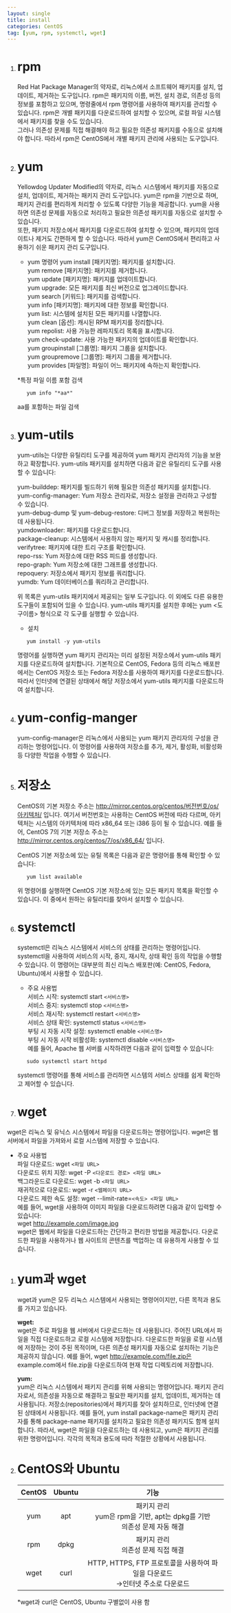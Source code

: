 ```yaml
---
layout: single
title: install
categories: CentOS
tag: [yum, rpm, systemctl, wget]
---
```


1. # rpm
   Red Hat Package Manager의 약자로, 리눅스에서 소프트웨어 패키지를 설치, 업데이트, 제거하는 도구입니다. rpm은 패키지의 이름, 버전, 설치 경로, 의존성 등의 정보를 포함하고 있으며, 명령줄에서 rpm 명령어를 사용하여 패키지를 관리할 수 있습니다. rpm은 개별 패키지를 다운로드하여 설치할 수 있으며, 로컬 파일 시스템에서 패키지를 찾을 수도 있습니다.   
   그러나 의존성 문제를 직접 해결해야 하고 필요한 의존성 패키지를 수동으로 설치해야 합니다. 따라서 rpm은 CentOS에서 개별 패키지 관리에 사용되는 도구입니다.   

1. # yum
   Yellowdog Updater Modified의 약자로, 리눅스 시스템에서 패키지를 자동으로 설치, 업데이트, 제거하는 패키지 관리 도구입니다. yum은 rpm을 기반으로 하며, 패키지 관리를 편리하게 처리할 수 있도록 다양한 기능을 제공합니다. yum을 사용하면 의존성 문제를 자동으로 처리하고 필요한 의존성 패키지를 자동으로 설치할 수 있습니다.   
   또한, 패키지 저장소에서 패키지를 다운로드하여 설치할 수 있으며, 패키지의 업데이트나 제거도 간편하게 할 수 있습니다. 따라서 yum은 CentOS에서 편리하고 사용하기 쉬운 패키지 관리 도구입니다.   

   - yum 명령어
   yum install [패키지명]: 패키지를 설치합니다.   
   yum remove [패키지명]: 패키지를 제거합니다.   
   yum update [패키지명]: 패키지를 업데이트합니다.   
   yum upgrade: 모든 패키지를 최신 버전으로 업그레이드합니다.   
   yum search [키워드]: 패키지를 검색합니다.   
   yum info [패키지명]: 패키지에 대한 정보를 확인합니다.   
   yum list: 시스템에 설치된 모든 패키지를 나열합니다.   
   yum clean [옵션]: 캐시된 RPM 패키지를 정리합니다.   
   yum repolist: 사용 가능한 레파지토리 목록을 표시합니다.   
   yum check-update: 사용 가능한 패키지의 업데이트를 확인합니다.   
   yum groupinstall [그룹명]: 패키지 그룹을 설치합니다.   
   yum groupremove [그룹명]: 패키지 그룹을 제거합니다.   
   yum provides [파일명]: 파일이 어느 패키지에 속하는지 확인합니다.   

   *특정 파일 이름 포함 검색   
   ```
      yum info "*aa*"
   ```   
   aa를 포함하는 파일 검색   

1. # yum-utils
   yum-utils는 다양한 유틸리티 도구를 제공하여 yum 패키지 관리자의 기능을 보완하고 확장합니다.  yum-utils 패키지를 설치하면 다음과 같은 유틸리티 도구를 사용할 수 있습니다:

   yum-builddep: 패키지를 빌드하기 위해 필요한 의존성 패키지를 설치합니다.   
   yum-config-manager: Yum 저장소 관리자로, 저장소 설정을 관리하고 구성할 수 있습니다.   
   yum-debug-dump 및 yum-debug-restore: 디버그 정보를 저장하고 복원하는 데 사용됩니다.   
   yumdownloader: 패키지를 다운로드합니다.   
   package-cleanup: 시스템에서 사용하지 않는 패키지 및 캐시를 정리합니다.   
   verifytree: 패키지에 대한 트리 구조를 확인합니다.   
   repo-rss: Yum 저장소에 대한 RSS 피드를 생성합니다.   
   repo-graph: Yum 저장소에 대한 그래프를 생성합니다.   
   repoquery: 저장소에서 패키지 정보를 쿼리합니다.   
   yumdb: Yum 데이터베이스를 쿼리하고 관리합니다.   
   
   위 목록은 yum-utils 패키지에서 제공되는 일부 도구입니다. 이 외에도 다른 유용한 도구들이 포함되어 있을 수 있습니다. yum-utils 패키지를 설치한 후에는 yum <도구이름> 형식으로 각 도구를 실행할 수 있습니다.   

   - 설치
   ```
      yum install -y yum-utils
   ```   
   명령어를 실행하면 yum 패키지 관리자는 미리 설정된 저장소에서 yum-utils 패키지를 다운로드하여 설치합니다. 기본적으로 CentOS, Fedora 등의 리눅스 배포판에서는 CentOS 저장소 또는 Fedora 저장소를 사용하여 패키지를 다운로드합니다. 따라서 인터넷에 연결된 상태에서 해당 저장소에서 yum-utils 패키지를 다운로드하여 설치합니다.   

1. # yum-config-manger
   yum-config-manager은 리눅스에서 사용되는 yum 패키지 관리자의 구성을 관리하는 명령어입니다. 이 명령어를 사용하여 저장소를 추가, 제거, 활성화, 비활성화 등 다양한 작업을 수행할 수 있습니다.   
 
1. # 저장소
   CentOS의 기본 저장소 주소는 http://mirror.centos.org/centos/버전번호/os/아키텍처/ 입니다. 여기서 버전번호는 사용하는 CentOS 버전에 따라 다르며, 아키텍처는 시스템의 아키텍처에 따라 x86_64 또는 i386 등이 될 수 있습니다. 예를 들어, CentOS 7의 기본 저장소 주소는 http://mirror.centos.org/centos/7/os/x86_64/ 입니다.   
   
   CentOS 기본 저장소에 있는 유틸 목록은 다음과 같은 명령어를 통해 확인할 수 있습니다:   
   ```
      yum list available
   ```   
   위 명령어를 실행하면 CentOS 기본 저장소에 있는 모든 패키지 목록을 확인할 수 있습니다. 이 중에서 원하는 유틸리티를 찾아서 설치할 수 있습니다.   

1. # systemctl
   systemctl은 리눅스 시스템에서 서비스의 상태를 관리하는 명령어입니다. systemctl을 사용하여 서비스의 시작, 중지, 재시작, 상태 확인 등의 작업을 수행할 수 있습니다. 이 명령어는 대부분의 최신 리눅스 배포판(예: CentOS, Fedora, Ubuntu)에서 사용할 수 있습니다.   

   - 주요 사용법   
   서비스 시작: systemctl start `<서비스명>`   
   서비스 중지: systemctl stop `<서비스명>`   
   서비스 재시작: systemctl restart `<서비스명>`   
   서비스 상태 확인: systemctl status `<서비스명>`   
   부팅 시 자동 시작 설정: systemctl enable `<서비스명>`   
   부팅 시 자동 시작 비활성화: systemctl disable `<서비스명>`   
   예를 들어, Apache 웹 서버를 시작하려면 다음과 같이 입력할 수 있습니다:   
   ```
      sudo systemctl start httpd   
   ```   
   systemctl 명령어를 통해 서비스를 관리하면 시스템의 서비스 상태를 쉽게 확인하고 제어할 수 있습니다.   

 1. # wget
   wget은 리눅스 및 유닉스 시스템에서 파일을 다운로드하는 명령어입니다. wget은 웹 서버에서 파일을 가져와서 로컬 시스템에 저장할 수 있습니다.   

   - 주요 사용법   
   파일 다운로드: wget `<파일 URL>`   
   다운로드 위치 지정: wget -P `<다운로드 경로> <파일 URL>`   
   백그라운드로 다운로드: wget -b `<파일 URL>`   
   재귀적으로 다운로드: wget -r `<웹페이지 URL>`   
   다운로드 제한 속도 설정: wget --limit-rate=`<속도> <파일 URL>`   
   예를 들어, wget을 사용하여 이미지 파일을 다운로드하려면 다음과 같이 입력할 수 있습니다:   
   wget http://example.com/image.jpg   
   wget은 웹에서 파일을 다운로드하는 간단하고 편리한 방법을 제공합니다. 다운로드한 파일을 사용하거나 웹 사이트의 콘텐츠를 백업하는 데 유용하게 사용할 수 있습니다.   

1. # yum과 wget
   wget과 yum은 모두 리눅스 시스템에서 사용되는 명령어이지만, 다른 목적과 용도를 가지고 있습니다.   
   
   __wget:__   
   wget은 주로 파일을 웹 서버에서 다운로드하는 데 사용됩니다. 주어진 URL에서 파일을 직접 다운로드하고 로컬 시스템에 저장합니다. 다운로드한 파일을 로컬 시스템에 저장하는 것이 주된 목적이며, 다른 의존성 패키지를 자동으로 설치하는 기능은 제공하지 않습니다. 예를 들어, wget http://example.com/file.zip은 example.com에서 file.zip을 다운로드하여 현재 작업 디렉토리에 저장합니다.   
      
   __yum:__   
   yum은 리눅스 시스템에서 패키지 관리를 위해 사용되는 명령어입니다. 패키지 관리자로서, 의존성을 자동으로 해결하고 필요한 패키지를 설치, 업데이트, 제거하는 데 사용됩니다. 저장소(repositories)에서 패키지를 찾아 설치하므로, 인터넷에 연결된 상태에서 사용됩니다. 예를 들어, yum install package-name은 패키지 관리자를 통해 package-name 패키지를 설치하고 필요한 의존성 패키지도 함께 설치합니다. 따라서, wget은 파일을 다운로드하는 데 사용되고, yum은 패키지 관리를 위한 명령어입니다. 각각의 목적과 용도에 따라 적절한 상황에서 사용됩니다.   

1. # CentOS와 Ubuntu

   | CentOS  | Ubuntu | 기능 |
   |:-------:|:------:|:-------:|
   |   yum   |   apt  | 패키지 관리<br>yum은 rpm을 기반, apt는 dpkg를 기반<br>의존성 문제 자동 해결 |
   |   rpm   |  dpkg  | 패키지 관리<br>의존성 문제 직접 해결 |
   |   wget  |  curl  | HTTP, HTTPS, FTP 프로토콜을 사용하여 파일을 다운로드<br>→인터넷 주소로 다운로드 |
   
   *wget과 curl은 CentOS, Ubuntu 구별없이 사용 함
     
   
   
